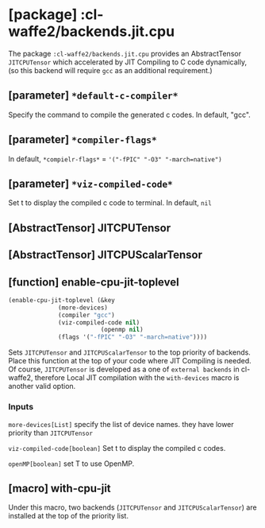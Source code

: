 
# [package] :cl-waffe2/backends.jit.cpu
The package `:cl-waffe2/backends.jit.cpu` provides an AbstractTensor `JITCPUTensor` which accelerated by JIT Compiling to C code dynamically, (so this backend will require `gcc` as an additional requirement.)
## [parameter] `*default-c-compiler*`

Specify the command to compile the generated c codes. In default, "gcc".

## [parameter] `*compiler-flags*`

In default, `*compielr-flags*` = `'("-fPIC" "-O3" "-march=native")`

## [parameter] `*viz-compiled-code*`

Set t to display the compiled c code to terminal. In default, `nil`

## [AbstractTensor] JITCPUTensor
## [AbstractTensor] JITCPUScalarTensor

## [function] enable-cpu-jit-toplevel

```lisp
(enable-cpu-jit-toplevel (&key
			  (more-devices)
			  (compiler "gcc")
			  (viz-compiled-code nil)
                          (openmp nil)
			  (flags '("-fPIC" "-O3" "-march=native"))))
```

Sets `JITCPUTensor` and `JITCPUScalarTensor` to the top priority of backends. Place this function at the top of your code where JIT Compiling is needed. Of course, `JITCPUTensor` is developed as a one of `external backends` in cl-waffe2, therefore Local JIT compilation with the `with-devices` macro is another valid option.

### Inputs

`more-devices[List]` specify the list of device names. they have lower priority than `JITCPUTensor`

`viz-compiled-code[boolean]` Set t to display the compiled c codes.

`openMP[boolean]` set T to use OpenMP.

## [macro] with-cpu-jit

Under this macro, two backends (`JITCPUTensor` and `JITCPUScalarTensor`) are installed at the top of the priority list.
